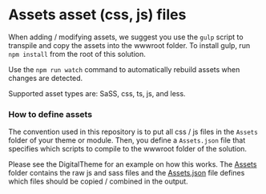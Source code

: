 # Assets asset (css, js) files

When adding / modifying assets, we suggest you use the `gulp` script to transpile and copy the assets into the wwwroot folder. 
To install gulp, run `npm install` from the root of this solution.

Use the `npm run watch` command to automatically rebuild assets when changes are detected.

Supported asset types are: SaSS, css, ts, js, and less.


### How to define assets

The convention used in this repository is to put all css / js files in the `Assets` folder of your theme or module. Then, you define a `Assets.json` file that specifies which scripts to compile to the wwwroot folder of the solution.

Please see the DigitalTheme for an example on how this works. The [Assets](https://github.com/StatCan/StatCan.OrchardCore/tree/master/src/Themes/DigitalTheme/Assets) folder contains the raw js and sass files and the [Assets.json](https://github.com/StatCan/StatCan.OrchardCore/blob/master/src/Themes/DigitalTheme/Assets.json) file defines which files should be copied / combined in the output.

